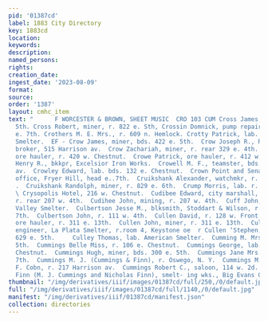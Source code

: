 ```yaml
---
pid: '01387cd'
label: 1883 City Directory
key: 1883cd
location: 
keywords: 
description: 
named_persons: 
rights: 
creation_date: 
ingest_date: '2023-08-09'
format: 
source: 
order: '1387'
layout: cmhc_item
text: "      F WORCESTER & BROWN, SHEET MUSIC  CRO 103 CUM Cross James, lab. 619 e.
  5th. Cross Robert, miner, r. 822 e. Sth, Crossin Domnick, pump repairer, r. 808
  e. 7th. Crothers M. E. Mrs., r. 609 n. Hemlock. Crotty Patrick, lab. Arkansas Valley
  Smelter.  EF - Crow James, miner, bds. 422 e. 5th.  Crow Joseph R., R. R. ticket
  broker, 515 Harrison av.  Crow Zachariah, miner, r. rear 329 e. 4th.  Crowe James,
  ore hauler, r. 420 w. Chestnut.  Crowe Patrick, ore hauler, r. 412 w. Elm.  Crowell
  Henry R., bkkpr, Excelsior Iron Works.  Crowell M. F., teamster, bds. 118 n. Toledo
  av.  Crowley Edward, lab. bds. 132 e. Chestnut.  Crown Point and Senator Mines,
  office, Fryer Hill, head e..7th.  Cruikshank Alexander, watchmkr, r. 829 e. 6th.
  .  Cruikshank Randolph, miner, r. 829 e. 6th.  Crump Morris, lab. r. 507 w. Chestnut.
  \ Crysopolis Hotel, 216 w. Chestnut.  Cudibee Edward, city marshall, 144 w. 3d.,
  r. rear 207 w. 4th.  Cudihee John, mining, r. 207 w. 4th.  Cuff John, lab. Arkansas
  Valley Smelter.  Culbertson Jesse M., blksmith, Stoddart & Wilson, r. rear 501 e.
  7th.  Culbertson John, r. 111 w. 4th.  Cullen David, r. 128 w. Front.  Cullen Dennis,
  ore hauler, r. 311 e. 13th.  Cullen John, miner, r. 311 e. 13th.  Cullen P. J.,
  engineer, La Plata Smelter, r.room 4, Keystone oe  r Cullen ‘Stephen, miner, bds.
  629 e. 5th.     Culley Thomas, lab. American Smelter.  Cumming M. Mrs., r. 138 w.
  5th.  Cummings Belle Miss, r. 106 e. Chestnut.  Cummings George, lab. r. 133 e.
  Chestnut.  Cummings Hugh, miner, bds. 300 e. 5th.  Cummings Jane Mrs., r. 810 e.
  7th.  Cummings M. J. (Cummings & Finn), r. Oswego, N. Y.  Cummings M. S., watechmkr,
  F. Cobn, r. 217 Harrison av.  Cummings Robert C., saloon, 114 w. 2d.  Cummings &
  Finn (M. J. Cummings and Nicholas Finn), smelt- ing wks., Big Evans Gulch. "
thumbnail: "/img/derivatives/iiif/images/01387cd/full/250,/0/default.jpg"
full: "/img/derivatives/iiif/images/01387cd/full/1140,/0/default.jpg"
manifest: "/img/derivatives/iiif/01387cd/manifest.json"
collection: directories
---
```

